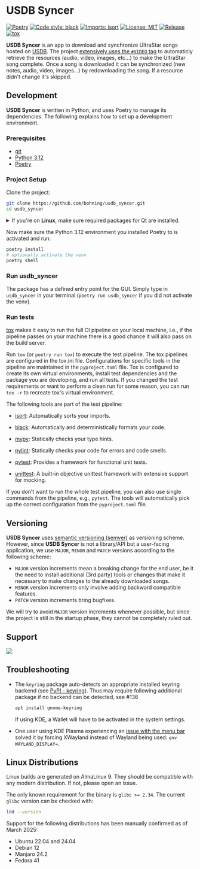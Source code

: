 # USDB Syncer

[![Poetry](https://img.shields.io/endpoint?url=https://python-poetry.org/badge/v0.json)](https://python-poetry.org/)
[![Code style: black](https://img.shields.io/badge/code%20style-black-000000.svg)](https://github.com/psf/black)
[![Imports: isort](https://img.shields.io/badge/%20imports-isort-%231674b1?style=flat)](https://pycqa.github.io/isort/)
[![License: MIT](https://img.shields.io/badge/License-MIT-yellow.svg)](https://opensource.org/licenses/MIT)
[![Release](https://github.com/bohning/usdb_syncer/actions/workflows/release.yaml/badge.svg)](https://github.com/bohning/usdb_syncer/actions/workflows/release.yaml)
[![tox](https://github.com/bohning/usdb_syncer/actions/workflows/tox.yaml/badge.svg)](https://github.com/bohning/usdb_syncer/actions/workflows/tox.yaml)

**USDB Syncer** is an app to download and synchronize UltraStar songs hosted on [USDB](https://usdb.animux.de).
The project [extensively uses the `#VIDEO` tag](https://github.com/bohning/usdb_syncer/wiki/Meta-Tags#format) to automaticly retrieve the resources (audio, video, images, etc...) to make the UltraStar song complete.
Once a song is downloaded it can be synchronized (new notes, audio, video, images...) by redownloading the song. If a resource didn't change it's skipped.

## Development

**USDB Syncer** is written in Python, and uses Poetry to manage its dependencies.
The following explains how to set up a development environment.

### Prerequisites

- [git](https://www.git-scm.com/downloads)
- [Python 3.12](https://www.python.org/downloads/)
- [Poetry](https://python-poetry.org/docs/#installation)

### Project Setup

Clone the project:

```bash
git clone https://github.com/bohning/usdb_syncer.git
cd usdb_syncer
```

<details>

<summary>If you're on <b>Linux</b>, make sure required packages for Qt are installed.</summary>

```bash
apt install -y libgstreamer-gl1.0-0 libxcb-glx0 libxcb-icccm4 libxcb-image0 libxcb-keysyms1 libxcb-randr0 libxcb-render-util0 libxcb-render0 libxcb-shape0 libxcb-shm0 libxcb-sync1 libxcb-util1 libxcb-xfixes0 libxcb1 libxkbcommon-dev libxkbcommon-x11-0 libxcb-cursor0 libva-dev libva-drm2 libva-x11-2
```

</details>

Now make sure the Python 3.12 environment you installed Poetry to is activated and run:

```bash
poetry install
# optionally activate the venv
poetry shell
```

### Run usdb_syncer

The package has a defined entry point for the GUI. Simply type in `usdb_syncer` in your
terminal (`poetry run usdb_syncer` if you did not activate the venv).

### Run tests

[tox](https://github.com/tox-dev/tox) makes it easy to run the full CI pipeline on your local machine, i.e., if the pipeline passes on your machine there is a good chance it will also pass on the build server.

Run `tox` (or `poetry run tox`) to execute the test pipeline. The tox pipelines are configured in the tox.ini file.
Configurations for specific tools in the pipeline are maintained in the `pyproject.toml` file.
Tox is configured to create its own virtual environments, install test dependencies and the package you are developing, and run all tests.
If you changed the test requirements or want to perform a clean run for some reason, you can run `tox -r` to recreate tox's virtual environment.

The following tools are part of the test pipeline:

- [isort](https://github.com/PyCQA/isort): Automatically sorts your imports.

- [black](https://github.com/psf/black): Automatically and deterministically formats your code.

- [mypy](https://github.com/python/mypy): Statically checks your type hints.

- [pylint](https://github.com/PyCQA/pylint): Statically checks your code for errors and code smells.

- [pytest](https://github.com/pytest-dev/pytest): Provides a framework for functional unit tests.

- [unittest](https://docs.python.org/3/library/unittest.html): A built-in objective unittest framework
  with extensive support for mocking.

If you don’t want to run the whole test pipeline, you can also use single commands from the pipeline, e.g., `pytest`. The tools will automatically pick up the correct configuration from the `pyproject.toml` file.

## Versioning

**USDB Syncer** uses [semantic versioning (semver)](https://semver.org/) as versioning scheme.
However, since **USDB Syncer** is not a library/API but a user-facing application, we use `MAJOR`, `MINOR` and `PATCH`
versions according to the following scheme:

- `MAJOR` version increments mean a breaking change for the end user, be it the need to install additional
  (3rd party) tools or changes that make it necessary to make changes to the already downloaded songs.
- `MINOR` version increments only involve adding backward compatible features.
- `PATCH` version increments bring bugfixes.

We will try to avoid `MAJOR` version increments whenever possible, but since the project is still in the
startup phase, they cannot be completely ruled out.

## Support

<a href="https://www.buymeacoffee.com/usdbsyncer"><img src="https://img.buymeacoffee.com/button-api/?text=Buy us some vegan pizza!&emoji=🍕&slug=usdbsyncer&button_colour=40DCA5&font_colour=ffffff&font_family=Cookie&outline_colour=000000&coffee_colour=FFDD00" /></a>

## Troubleshooting

- The `keyring` package auto-detects an appropriate installed keyring backend (see [PyPI - keyring](https://pypi.org/project/keyring/)). Thus may require following additional package if no backend can be detected, see #136

  ```bash
  apt install gnome-keyring
  ```

  If using KDE, a Wallet will have to be activated in the system settings.

- One user using KDE Plasma experiencing an [issue with the menu bar](https://github.com/bohning/usdb_syncer/issues/198)
  solved it by forcing XWayland instead of Wayland being used: `env WAYLAND_DISPLAY=`.

## Linux Distributions

Linux builds are generated on AlmaLinux 9. They should be compatible with any modern distribution. If not, please open an issue.

The only known requirement for the binary is `glibc >= 2.34`. The current `glibc` version can be checked with:

```bash
ldd --version
```

Support for the following distributions has been manually confirmed as of March 2025:

- Ubuntu 22.04 and 24.04
- Debian 12
- Manjaro 24.2
- Fedora 41
